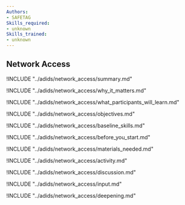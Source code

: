 ```yaml
---
Authors:
- SAFETAG
Skills_required:
- unknown
Skills_trained:
- unknown
---
```


##  Network Access

<!-- ![](images/network_access.png "") -->

!INCLUDE "../adids/network_access/summary.md"

<!-- Why The Topic Matters -->

!INCLUDE "../adids/network_access/why_it_matters.md"

<!--  What Participants Will Learn -->

!INCLUDE "../adids/network_access/what_participants_will_learn.md"

<!-- Objectives {.sidebar} -->

!INCLUDE "../adids/network_access/objectives.md"

<!-- Baseline Skills -->

!INCLUDE "../adids/network_access/baseline_skills.md"

<!-- Before you Start -->

!INCLUDE "../adids/network_access/before_you_start.md"

<!-- Materials Needed -->

!INCLUDE "../adids/network_access/materials_needed.md"

<!--Activity {.activity} -->

!INCLUDE "../adids/network_access/activity.md"

<!--Discussion -->

!INCLUDE "../adids/network_access/discussion.md"

<!-- Input -->

!INCLUDE "../adids/network_access/input.md"

<!-- Deepening -->

!INCLUDE "../adids/network_access/deepening.md"

<!--Synthesis {.synthesis} -->
